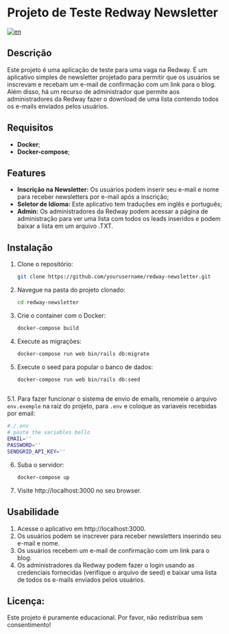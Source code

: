 # Projeto de Teste Redway Newsletter

[![en](https://img.shields.io/badge/lang-en-red.svg)](https://github.com/JordanBiego/redway_newsletter/blob/develop/README.md)

## Descrição

Este projeto é uma aplicação de teste para uma vaga na Redway. É um aplicativo simples de newsletter projetado para permitir que os usuários se inscrevam e recebam um e-mail de confirmação com um link para o blog. Além disso, há um recurso de administrador que permite aos administradores da Redway fazer o download de uma lista contendo todos os e-mails enviados pelos usuários.

## Requisitos

- **Docker**;
- **Docker-compose**;

## Features

- **Inscrição na Newsletter:** Os usuários podem inserir seu e-mail e nome para receber newsletters por e-mail após a inscrição;
- **Seletor de Idioma:** Este aplicativo tem traduções em inglês e português;
- **Admin:** Os administradores da Redway podem acessar a página de administração para ver uma lista com todos os leads inseridos e podem baixar a lista em um arquivo .TXT.

## Instalação

1. Clone o repositório:
   ```bash
   git clone https://github.com/yourusername/redway-newsletter.git
2. Navegue na pasta do projeto clonado:
    ```bash
    cd redway-newsletter
3. Crie o container com o Docker:
    ```bash
    docker-compose build
4. Execute as migrações:
    ```bash
    docker-compose run web bin/rails db:migrate
5. Execute o seed para popular o banco de dados:
    ```bash
    docker-compose run web bin/rails db:seed
        
5.1. Para fazer funcionar o sistema de envio de emails, renomeie o arquivo `env.exemple` na raiz do projeto, para `.env` e coloque as variaveis recebidas por email:
   ```bash
   #./.env
   # paste the variables bello
   EMAIL=''
   PASSWORD=''
   SENDGRID_API_KEY=''
   ```
6. Suba o servidor:
    ```bash
    docker-compose up
7. Visite http://localhost:3000 no seu browser.

## Usabilidade

1. Acesse o aplicativo em http://localhost:3000.
2. Os usuários podem se inscrever para receber newsletters inserindo seu e-mail e nome.
3. Os usuários recebem um e-mail de confirmação com um link para o blog.
4. Os administradores da Redway podem fazer o login usando as credenciais fornecidas (verifique o arquivo de seed) e baixar uma lista de todos os e-mails enviados pelos usuários.

## Licença:

Este projeto é puramente educacional. Por favor, não redistribua sem consentimento!

